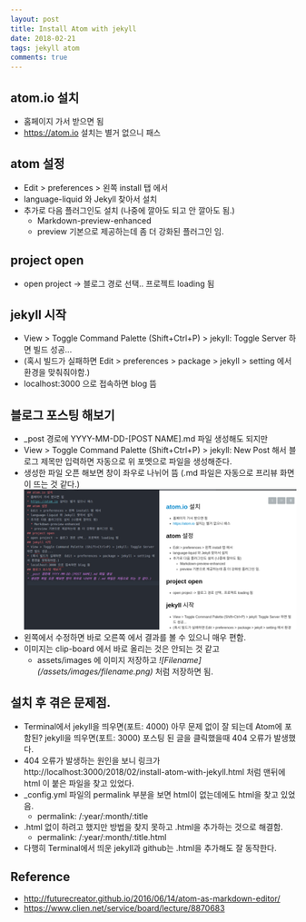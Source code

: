```yaml
---
layout: post
title: Install Atom with jekyll
date: 2018-02-21
tags: jekyll atom
comments: true
---
```

## atom.io 설치
* 홈페이지 가서 받으면 됨
* https://atom.io 설치는 별거 없으니 패스

## atom 설정
* Edit > preferences > 왼쪽 install 탭 에서
* language-liquid 와 Jekyll 찾아서 설치
* 추가로 다음 플러그인도 설치 (나중에 깔아도 되고 안 깔아도 됨.)
  * Markdown-preview-enhanced
  * preview 기본으로 제공하는데 좀 더 강화된 플러그인 임.

## project open
* open project -> 블로그 경로 선택.. 프로젝트 loading 됨

## jekyll 시작
* View > Toggle Command Palette (Shift+Ctrl+P) > jekyll: Toggle Server 하면 빌드 성공...
* (혹시 빌드가 실패하면  Edit > preferences > package > jekyll > setting 에서 환경을 맞춰줘야함.)
* localhost:3000 으로 접속하면 blog 뜸

## 블로그 포스팅 해보기
* \_post 경로에 YYYY-MM-DD-[POST NAME].md 파일 생성해도 되지만
* View > Toggle Command Palette (Shift+Ctrl+P) > jekyll: New Post 해서 블로그 제목만 입력하면 자동으로 위 포멧으로 파일을 생성해준다.
* 생성한 파일 오픈 해보면 창이 좌우로 나뉘어 뜸 (.md 파일은 자동으로 프리뷰 화면이 뜨는 것 같다.)
![setup-atom](/assets/images/setup-atom.png)
* 왼쪽에서 수정하면 바로 오른쪽 에서 결과를 볼 수 있으니 매우 편함.
* 이미지는 clip-board 에서 바로 올리는 것은 안되는 것 같고
  * assets/images 에 이미지 저장하고  *\![Filename\](/assets/images/filename.png)* 처럼 저장하면 됨.

## 설치 후 겪은 문제점.
* Terminal에서 jekyll을 띄우면(포트: 4000) 아무 문제 없이 잘 되는데 Atom에 포함된? jekyll을 띄우면(포트: 3000) 포스팅 된 글을 클릭했을때 404 오류가 발생했다.
* 404 오류가 발생하는 원인을 보니 링크가 http://localhost:3000/2018/02/install-atom-with-jekyll.html 처럼 맨뒤에 html 이 붙은 파일을 찾고 있었다.
* \_config.yml 파일의 permalink 부분을 보면 html이 없는데에도 html을 찾고 있었음.
  * permalink: /:year/:month/:title
* .html 없이 하려고 했지만 방법을 찾지 못하고 .html을 추가하는 것으로 해결함.
  * permalink: /:year/:month/:title.html
* 다행히 Terminal에서 띄운 jekyll과 github는 .html을 추가해도 잘 동작한다.

## Reference
* http://futurecreator.github.io/2016/06/14/atom-as-markdown-editor/
* https://www.clien.net/service/board/lecture/8870683

